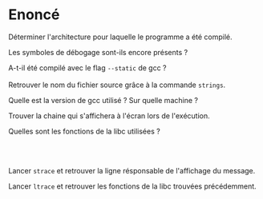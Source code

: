 # Enoncé
Déterminer l'architecture pour laquelle le programme a été compilé.

Les symboles de débogage sont-ils encore présents ?

A-t-il été compilé avec le flag `--static` de gcc ?
<br><br>
Retrouver le nom du fichier source grâce à la commande `strings`.

Quelle est la version de gcc utilisé ? Sur quelle machine ?

Trouver la chaine qui s'affichera à l'écran lors de l'exécution.

Quelles sont les fonctions de la libc utilisées ?

<br><br>

Lancer `strace` et retrouver la ligne résponsable de l'affichage du message.

Lancer `ltrace` et retrouver les fonctions de la libc trouvées précédemment.
